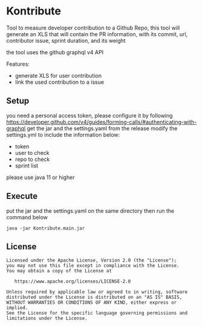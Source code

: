 Kontribute
=========
Tool to measure developer contribution to a Github Repo, this tool will generate an XLS that will contain the PR information, with its commit, url, contributor issue, sprint duration, and its weight

the tool uses the github graphql v4 API

Features:
- generate XLS for user contribution
- link the used contribution to a issue

## Setup
you need a personal access token, please configure it by following https://developer.github.com/v4/guides/forming-calls/#authenticating-with-graphql
get the jar and the settings.yaml from the release
modify the settings.yml to include the information below:
- token
- user to check
- repo to check
- sprint list

please use java 11 or higher

## Execute
put the jar and the settings.yaml on the same directory then run the command below
```
java -jar Kontribute.main.jar
```


License
--------

    Licensed under the Apache License, Version 2.0 (the "License");
    you may not use this file except in compliance with the License.
    You may obtain a copy of the License at

       https://www.apache.org/licenses/LICENSE-2.0

    Unless required by applicable law or agreed to in writing, software
    distributed under the License is distributed on an "AS IS" BASIS,
    WITHOUT WARRANTIES OR CONDITIONS OF ANY KIND, either express or implied.
    See the License for the specific language governing permissions and
    limitations under the License.
